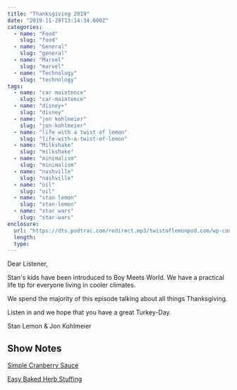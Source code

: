 ```yaml
---
title: "Thanksgiving 2019"
date: "2019-11-28T13:14:34.000Z"
categories:
  - name: "Food"
    slug: "food"
  - name: "General"
    slug: "general"
  - name: "Marvel"
    slug: "marvel"
  - name: "Technology"
    slug: "technology"
tags:
  - name: "car maintence"
    slug: "car-maintence"
  - name: "disney+"
    slug: "disney"
  - name: "jon kohlmeier"
    slug: "jon-kohlmeier"
  - name: "life with a twist of lemon"
    slug: "life-with-a-twist-of-lemon"
  - name: "Milkshake"
    slug: "milkshake"
  - name: "minimalism"
    slug: "minimalism"
  - name: "nashville"
    slug: "nashville"
  - name: "oil"
    slug: "oil"
  - name: "stan lemon"
    slug: "stan-lemon"
  - name: "star wars"
    slug: "star-wars"
enclosure:
  url: "https://dts.podtrac.com/redirect.mp3/twistoflemonpod.com/wp-content/uploads/2019/11/073-lwatol-20191128.mp3"
  length:
  type:
---
```


Dear Listener,

Stan's kids have been introduced to Boy Meets World. We have a practical life tip for everyone living in cooler climates.

We spend the majority of this episode talking about all things Thanksgiving.

Listen in and we hope that you have a great Turkey-Day.

Stan Lemon & Jon Kohlmeier

## Show Notes

[Simple Cranberry Sauce](https://www.americastestkitchen.com/recipes/1504-simple-cranberry-sauce?sqn=9h6GHzMo5273Vv/9tnk2t3saoYMkKsjUK9WYmiL1cx4=)

[Easy Baked Herb Stuffing](https://www.177milkstreet.com/recipes/classic-herbed-stuffing?utm_source=Christopher+Kimball’s+Milk+Street&utm_campaign=9abf7d76db-SwearingHillNews_2016_11_15&utm_medium=email&utm_term=0_c373980eee-9abf7d76db-115634517&mc_cid=9abf7d76db&mc_eid=ae22fe9a8e)
